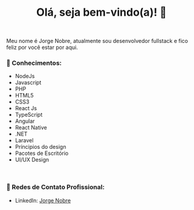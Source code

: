 <div align="center">
  <h1>Olá, seja bem-vindo(a)! 🎉</h1>
</div>

<br/>
<p>Meu nome é Jorge Nobre, atualmente sou desenvolvedor fullstack e fico feliz por você estar por aqui. </p>

 <h3>💎 Conhecimentos:</h3>

- NodeJs
- Javascript
- PHP
- HTML5
- CSS3
- React Js
- TypeScript
- Angular
- React Native
- .NET
- Laravel
- Príncipios do design
- Pacotes de Escritório
- UI/UX Design


<br/>

<h3>💼 Redes de Contato Profissional:</h3>
 
- LinkedIn: <a target="_blank" href="https://www.linkedin.com/in/jorge-nobre-8109581a2/">Jorge Nobre</a>

<!---
JorgeNobre20/JorgeNobre20 is a ✨ special ✨ repository because its `README.md` (this file) appears on your GitHub profile.
You can click the Preview link to take a look at your changes.
--->
